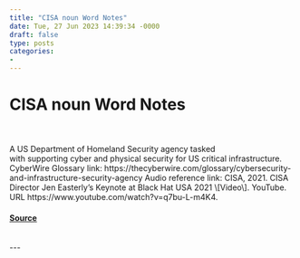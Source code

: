 ```yaml
---
title: "CISA noun Word Notes"
date: Tue, 27 Jun 2023 14:39:34 -0000
draft: false
type: posts
categories: 
- 
---
```

# CISA noun Word Notes

<br/>

<br/>
A US Department of Homeland Security agency tasked with supporting cyber and physical security for US critical infrastructure. CyberWire Glossary link: https://thecyberwire.com/glossary/cybersecurity-and-infrastructure-security-agency Audio reference link: CISA, 2021. CISA Director Jen Easterly’s Keynote at Black Hat USA 2021 \[Video\]. YouTube. URL https://www.youtube.com/watch?v=q7bu-L-m4K4.

#### [Source](https://thecyberwire.com/podcasts/word-notes/153/notes)

<br/>
---
